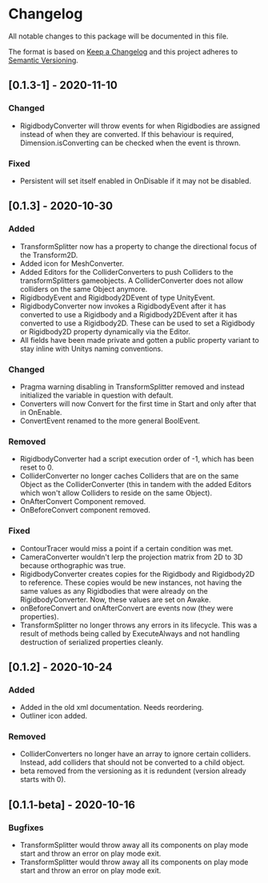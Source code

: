 # Changelog
All notable changes to this package will be documented in this file.

The format is based on [Keep a Changelog](http://keepachangelog.com/en/1.0.0/)
and this project adheres to [Semantic Versioning](http://semver.org/spec/v2.0.0.html).

## [0.1.3-1] - 2020-11-10
### Changed
- RigidbodyConverter will throw events for when Rigidbodies are assigned instead of when they are converted. If this behaviour is required, Dimension.isConverting can be checked when the event is thrown.

### Fixed
- Persistent will set itself enabled in OnDisable if it may not be disabled.

## [0.1.3] - 2020-10-30
### Added
- TransformSplitter now has a property to change the directional focus of the Transform2D.
- Added icon for MeshConverter.
- Added Editors for the ColliderConverters to push Colliders to the transformSplitters gameobjects. A ColliderConverter does not allow colliders on the same Object anymore.
- RigidbodyEvent and Rigidbody2DEvent of type UnityEvent<T>.
- RigidbodyConverter now invokes a RigidbodyEvent after it has converted to use a Rigidbody and a Rigidbody2DEvent after it has converted to use a Rigidbody2D. These can be used to set a Rigidbody or Rigidbody2D property dynamically via the Editor.
- All fields have been made private and gotten a public property variant to stay inline with Unitys naming conventions.

### Changed
- Pragma warning disabling in TransformSplitter removed and instead initialized the variable in question with default.
- Converters will now Convert for the first time in Start and only after that in OnEnable.
- ConvertEvent renamed to the more general BoolEvent.

### Removed
- RigidbodyConverter had a script execution order of -1, which has been reset to 0.
- ColliderConverter no longer caches Colliders that are on the same Object as the ColliderConverter (this in tandem with the added Editors which won't allow Colliders to reside on the same Object).
- OnAfterConvert Component removed.
- OnBeforeConvert component removed.

### Fixed
- ContourTracer would miss a point if a certain condition was met.
- CameraConverter wouldn't lerp the projection matrix from 2D to 3D because orthographic was true.
- RigidbodyConverter creates copies for the Rigidbody and Rigidbody2D to reference. These copies would be new instances, not having the same values as any Rigidbodies that were already on the RigidbodyConverter. Now, these values are set on Awake.
- onBeforeConvert and onAfterConvert are events now (they were properties).
- TransformSplitter no longer throws any errors in its lifecycle. This was a result of methods being called by ExecuteAlways and not handling destruction of serialized properties cleanly.

## [0.1.2] - 2020-10-24
### Added
- Added in the old xml documentation. Needs reordering.
- Outliner icon added.

### Removed
- ColliderConverters no longer have an array to ignore certain colliders. Instead, add colliders that should not be converted to a child object.
- beta removed from the versioning as it is redundent (version already starts with 0).

## [0.1.1-beta] - 2020-10-16
### Bugfixes
- TransformSplitter would throw away all its components on play mode start and throw an error on play mode exit.
- TransformSplitter would throw away all its components on play mode start and throw an error on play mode exit.
